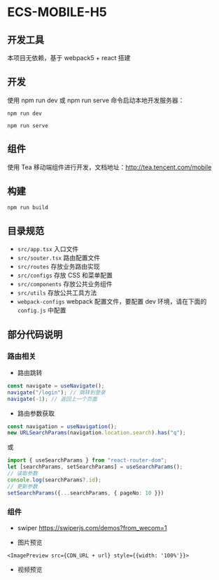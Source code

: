 # ECS-MOBILE-H5

## 开发工具

本项目无依赖，基于 webpack5 + react 搭建

## 开发

使用 npm run dev 或 npm run serve 命令启动本地开发服务器：

```
npm run dev
```

```
npm run serve
```

## 组件

使用 Tea 移动端组件进行开发，文档地址：http://tea.tencent.com/mobile

## 构建

```
npm run build
```

## 目录规范

- `src/app.tsx` 入口文件
- `src/souter.tsx` 路由配置文件
- `src/routes` 存放业务路由实现
- `src/configs` 存放 CSS 和菜单配置
- `src/components` 存放公共业务组件
- `src/utils` 存放公共工具方法
- `webpack-configs` webpack 配置文件，要配置 dev 环境，请在下面的`config.js` 中配置

## 部分代码说明

### 路由相关

- 路由跳转

```ts
const navigate = useNavigate();
navigate("/login"); // 跳转到登录
navigate(-1); // 返回上一个页面
```

- 路由参数获取

```ts
const navigation = useNavigation();
new URLSearchParams(navigation.location.search).has("q");
```

或

```ts
import { useSearchParams } from "react-router-dom";
let [searchParams, setSearchParams] = useSearchParams();
// 读取参数
console.log(searchParams?.id);
// 更新参数
setSearchParams({...searchParams, { pageNo: 10 }})
```

### 组件

- swiper
  https://swiperjs.com/demos?from_wecom=1

- 图片预览

```
<ImagePreview src={CDN_URL + url} style={{width: '100%'}}>
```

- 视频预览

```

```

